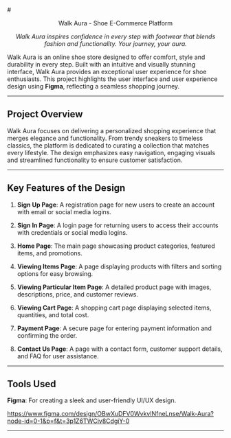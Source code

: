 #<p align="center">Walk Aura - Shoe E-Commerce Platform</p>

_<p align="center">Walk Aura inspires confidence in every step with footwear that blends fashion and functionality. Your journey, your aura.</p>_

Walk Aura is an online shoe store designed to offer comfort, style and durability in every step. Built with an intuitive and visually stunning interface, Walk Aura provides an exceptional user experience for shoe enthusiasts. This project highlights the user interface and user experience design using **Figma**, reflecting a seamless shopping journey.

---

## Project Overview  

Walk Aura focuses on delivering a personalized shopping experience that merges elegance and functionality. From trendy sneakers to timeless classics, the platform is dedicated to curating a collection that matches every lifestyle. The design emphasizes easy navigation, engaging visuals and streamlined functionality to ensure customer satisfaction.

---

## Key Features of the Design  

1. **Sign Up Page**: A registration page for new users to create an account with email or social media logins.
   
2. **Sign In Page**: A login page for returning users to access their accounts with credentials or social media logins.
   
3. **Home Page**: The main page showcasing product categories, featured items, and promotions.
   
4. **Viewing Items Page**: A page displaying products with filters and sorting options for easy browsing.
   
5. **Viewing Particular Item Page**: A detailed product page with images, descriptions, price, and customer reviews.
   
6. **Viewing Cart Page**: A shopping cart page displaying selected items, quantities, and total cost.
    
7. **Payment Page**: A secure page for entering payment information and confirming the order.
    
8. **Contact Us Page**: A page with a contact form, customer support details, and FAQ for user assistance.

---

## Tools Used  

**Figma**: For creating a sleek and user-friendly UI/UX design.
  
https://www.figma.com/design/OBwXuDFV0WvkvlNfneLnse/Walk-Aura?node-id=0-1&p=f&t=3p1Z6TWCiv8CdgiY-0

---





